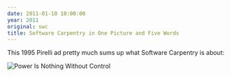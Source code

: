 ```yaml
---
date: 2011-01-10 10:00:00
year: 2011
original: swc
title: Software Carpentry in One Picture and Five Words
---
```

<p>This 1995 Pirelli ad pretty much sums up what Software Carpentry is about:</p>
<p><img src="{{site.github.url}}/files/2011/01/pirelli.jpg" alt="Power Is Nothing Without Control" /></p>
